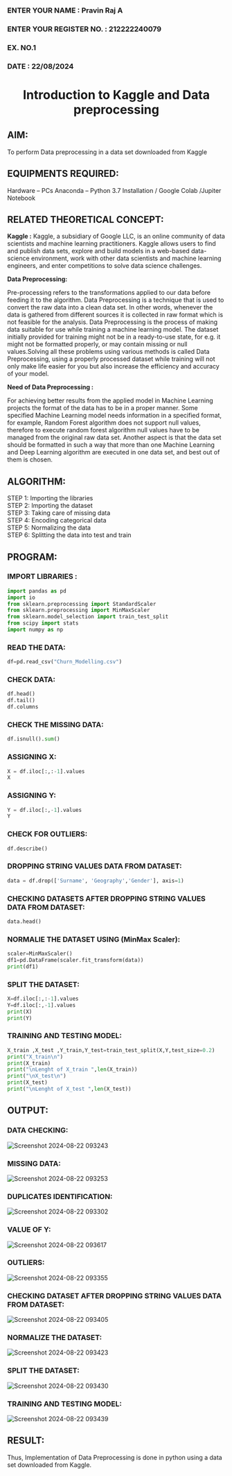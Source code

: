 <H3>ENTER YOUR NAME : Pravin Raj A</H3>
<H3>ENTER YOUR REGISTER NO. : 212222240079</H3>
<H3>EX. NO.1</H3>
<H3>DATE : 22/08/2024</H3>
<H1 ALIGN =CENTER> Introduction to Kaggle and Data preprocessing</H1>

## AIM:

To perform Data preprocessing in a data set downloaded from Kaggle

## EQUIPMENTS REQUIRED:
Hardware – PCs
Anaconda – Python 3.7 Installation / Google Colab /Jupiter Notebook

## RELATED THEORETICAL CONCEPT:

**Kaggle :**
Kaggle, a subsidiary of Google LLC, is an online community of data scientists and machine learning practitioners. Kaggle allows users to find and publish data sets, explore and build models in a web-based data-science environment, work with other data scientists and machine learning engineers, and enter competitions to solve data science challenges.

**Data Preprocessing:**

Pre-processing refers to the transformations applied to our data before feeding it to the algorithm. Data Preprocessing is a technique that is used to convert the raw data into a clean data set. In other words, whenever the data is gathered from different sources it is collected in raw format which is not feasible for the analysis.
Data Preprocessing is the process of making data suitable for use while training a machine learning model. The dataset initially provided for training might not be in a ready-to-use state, for e.g. it might not be formatted properly, or may contain missing or null values.Solving all these problems using various methods is called Data Preprocessing, using a properly processed dataset while training will not only make life easier for you but also increase the efficiency and accuracy of your model.

**Need of Data Preprocessing :**

For achieving better results from the applied model in Machine Learning projects the format of the data has to be in a proper manner. Some specified Machine Learning model needs information in a specified format, for example, Random Forest algorithm does not support null values, therefore to execute random forest algorithm null values have to be managed from the original raw data set.
Another aspect is that the data set should be formatted in such a way that more than one Machine Learning and Deep Learning algorithm are executed in one data set, and best out of them is chosen.


## ALGORITHM:
STEP 1:  Importing the libraries<BR>
STEP 2:  Importing the dataset<BR>
STEP 3:  Taking care of missing data<BR>
STEP 4:  Encoding categorical data<BR>
STEP 5:  Normalizing the data<BR>
STEP 6:  Splitting the data into test and train<BR>

##  PROGRAM:

### IMPORT LIBRARIES : 

```py
import pandas as pd
import io
from sklearn.preprocessing import StandardScaler
from sklearn.preprocessing import MinMaxScaler
from sklearn.model_selection import train_test_split
from scipy import stats
import numpy as np
```

### READ THE DATA: 
```py
df=pd.read_csv("Churn_Modelling.csv")
```

### CHECK DATA: 
```py
df.head()
df.tail()
df.columns
```

### CHECK THE MISSING DATA:
```py
df.isnull().sum()
```

### ASSIGNING X:
```py
X = df.iloc[:,:-1].values
X
```

### ASSIGNING Y:
```py
Y = df.iloc[:,-1].values
Y
```

### CHECK FOR OUTLIERS:
```py
df.describe()
```

### DROPPING STRING VALUES DATA FROM DATASET:
```py
data = df.drop(['Surname', 'Geography','Gender'], axis=1)
```

### CHECKING DATASETS AFTER DROPPING STRING VALUES DATA FROM DATASET:
```py
data.head()
```

### NORMALIE THE DATASET USING (MinMax Scaler):
```py
scaler=MinMaxScaler()
df1=pd.DataFrame(scaler.fit_transform(data))
print(df1)
```

### SPLIT THE DATASET:
```py
X=df.iloc[:,:-1].values
Y=df.iloc[:,-1].values
print(X)
print(Y)
```

### TRAINING AND TESTING MODEL:
```py
X_train ,X_test ,Y_train,Y_test=train_test_split(X,Y,test_size=0.2)
print("X_train\n")
print(X_train)
print("\nLenght of X_train ",len(X_train))
print("\nX_test\n")
print(X_test)
print("\nLenght of X_test ",len(X_test))
```

## OUTPUT:

### DATA CHECKING:
![Screenshot 2024-08-22 093243](https://github.com/user-attachments/assets/0ae5026d-66a8-419f-90de-851909eddabc)


### MISSING DATA:
![Screenshot 2024-08-22 093253](https://github.com/user-attachments/assets/4e993135-35aa-4996-9460-b414c8cd296c)


### DUPLICATES IDENTIFICATION:
![Screenshot 2024-08-22 093302](https://github.com/user-attachments/assets/7abaeff4-ac74-402a-a688-45c02da040bb)



### VALUE OF Y:
![Screenshot 2024-08-22 093617](https://github.com/user-attachments/assets/05b58a9c-df8d-4d6f-b894-79e39b9bbdf9)


### OUTLIERS:
![Screenshot 2024-08-22 093355](https://github.com/user-attachments/assets/a589c25b-a686-4aec-9e49-2bb9ef993e11)



### CHECKING DATASET AFTER DROPPING STRING VALUES DATA FROM DATASET:
![Screenshot 2024-08-22 093405](https://github.com/user-attachments/assets/1120c7c4-00f9-4c5b-8eb8-8e6acd999cfc)


### NORMALIZE THE DATASET:
![Screenshot 2024-08-22 093423](https://github.com/user-attachments/assets/50281b77-c58e-4314-b42f-3f6220c4452c)


### SPLIT THE DATASET:
![Screenshot 2024-08-22 093430](https://github.com/user-attachments/assets/1e649261-448e-48ab-bae4-1623e3a12c1b)


### TRAINING AND TESTING MODEL:
![Screenshot 2024-08-22 093439](https://github.com/user-attachments/assets/044d4ba5-8eb0-46e6-8b8e-106a90164cee)


## RESULT:
Thus, Implementation of Data Preprocessing is done in python  using a data set downloaded from Kaggle.
